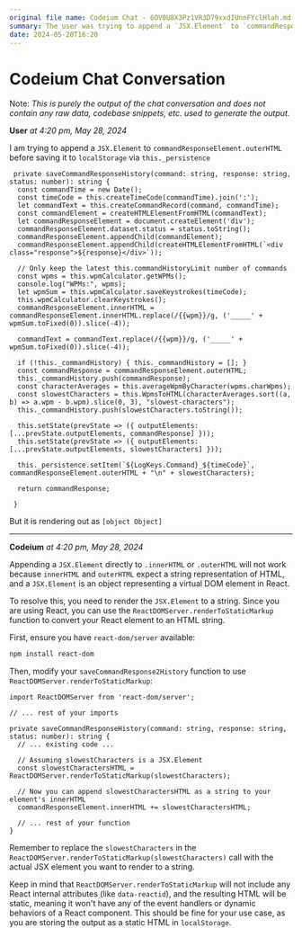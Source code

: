```yaml
---
original file name: Codeium Chat - 6OV0U8X3Pz1VR3D79xxdIUnnFYclHlah.md
summary: The user was trying to append a `JSX.Element` to `commandResponseElement.outerHTML` before saving it to `localStorage` but was encountering an issue where it was rendering as `[object Object]`. The assistant suggested using `ReactDOMServer.renderToStaticMarkup` from `react-dom/server` to convert the `JSX.Element` to an HTML string before appending it to the element's `innerHTML`. The assistant provided code snippets illustrating how to make this modification in the `saveCommandResponseHistory` function.
date: 2024-05-28T16:20
---
```


# Codeium Chat Conversation

Note: _This is purely the output of the chat conversation and does not contain any raw data, codebase snippets, etc. used to generate the output._

**User** _at 4:20 pm, May 28, 2024_

I am trying to append a `JSX.Element` to `commandResponseElement.outerHTML` before saving it to `localStorage` via `this._persistence`

```tsx
 private saveCommandResponseHistory(command: string, response: string, status: number): string {
  const commandTime = new Date();
  const timeCode = this.createTimeCode(commandTime).join(':');
  let commandText = this.createCommandRecord(command, commandTime);
  const commandElement = createHTMLElementFromHTML(commandText);
  let commandResponseElement = document.createElement('div');
  commandResponseElement.dataset.status = status.toString();
  commandResponseElement.appendChild(commandElement);
  commandResponseElement.appendChild(createHTMLElementFromHTML(`<div class="response">${response}</div>`));

  // Only keep the latest this.commandHistoryLimit number of commands
  const wpms = this.wpmCalculator.getWPMs();
  console.log("WPMs:", wpms);
  let wpmSum = this.wpmCalculator.saveKeystrokes(timeCode);
  this.wpmCalculator.clearKeystrokes();
  commandResponseElement.innerHTML = commandResponseElement.innerHTML.replace(/{{wpm}}/g, ('_____' + wpmSum.toFixed(0)).slice(-4));

  commandText = commandText.replace(/{{wpm}}/g, ('_____' + wpmSum.toFixed(0)).slice(-4));

  if (!this._commandHistory) { this._commandHistory = []; }
  const commandResponse = commandResponseElement.outerHTML;
  this._commandHistory.push(commandResponse);
  const characterAverages = this.averageWpmByCharacter(wpms.charWpms);
  const slowestCharacters = this.WpmsToHTML(characterAverages.sort((a, b) => a.wpm - b.wpm).slice(0, 3), "slowest-characters");
  this._commandHistory.push(slowestCharacters.toString());

  this.setState(prevState => ({ outputElements: [...prevState.outputElements, commandResponse] }));
  this.setState(prevState => ({ outputElements: [...prevState.outputElements, slowestCharacters] }));

  this._persistence.setItem(`${LogKeys.Command}_${timeCode}`, commandResponseElement.outerHTML + "\n" + slowestCharacters);

  return commandResponse;

 }
```

But it is rendering out as `[object Object]`

---

**Codeium** _at 4:20 pm, May 28, 2024_

Appending a `JSX.Element` directly to `.innerHTML` or `.outerHTML` will not work because `innerHTML` and `outerHTML` expect a string representation of HTML, and a `JSX.Element` is an object representing a virtual DOM element in React.

To resolve this, you need to render the `JSX.Element` to a string. Since you are using React, you can use the `ReactDOMServer.renderToStaticMarkup` function to convert your React element to an HTML string.

First, ensure you have `react-dom/server` available:

```bash
npm install react-dom
```

Then, modify your `saveCommandResponse2History` function to use `ReactDOMServer.renderToStaticMarkup`:

```tsx
import ReactDOMServer from 'react-dom/server';

// ... rest of your imports

private saveCommandResponseHistory(command: string, response: string, status: number): string {
  // ... existing code ...

  // Assuming slowestCharacters is a JSX.Element
  const slowestCharactersHTML = ReactDOMServer.renderToStaticMarkup(slowestCharacters);

  // Now you can append slowestCharactersHTML as a string to your element's innerHTML
  commandResponseElement.innerHTML += slowestCharactersHTML;

  // ... rest of your function
}
```

Remember to replace the `slowestCharacters` in the `ReactDOMServer.renderToStaticMarkup(slowestCharacters)` call with the actual JSX element you want to render to a string.

Keep in mind that `ReactDOMServer.renderToStaticMarkup` will not include any React internal attributes (like `data-reactid`), and the resulting HTML will be static, meaning it won't have any of the event handlers or dynamic behaviors of a React component. This should be fine for your use case, as you are storing the output as a static HTML in `localStorage`.
